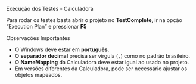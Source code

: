 Execução dos Testes - Calculadora

Para rodar os testes basta abrir o projeto no **TestComplete**, ir na opção “Execution Plan” e pressionar **F5**  

Observações Importantes
- O Windows deve estar em **português**.  
- O **separador decimal** precisa ser vírgula (`,`) como no padrão brasileiro.  
- O **NameMapping** da Calculadora deve estar igual ao usado no projeto.  
- Em versões diferentes da Calculadora, pode ser necessário ajustar os objetos mapeados.  

